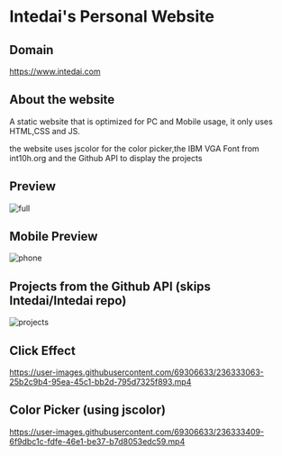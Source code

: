 # Intedai's  Personal Website

## Domain
https://www.intedai.com

## About the website
A static website that is optimized for PC and Mobile usage, it only uses HTML,CSS and JS.  

the website uses jscolor for the color picker,the IBM VGA Font from int10h.org and the Github API to display the projects

## Preview
![full](https://user-images.githubusercontent.com/69306633/236333034-9b8e4415-df72-4ff0-9bfd-b00bdc3957e9.png)

## Mobile Preview
![phone](https://user-images.githubusercontent.com/69306633/236333139-556c93eb-d637-43c7-ac19-5fb7f6181655.png)

## Projects from the Github API (skips Intedai/Intedai repo)
![projects](https://user-images.githubusercontent.com/69306633/236333287-c15dec19-a80a-47ad-a8c6-4d6f068494c0.png)

## Click Effect
https://user-images.githubusercontent.com/69306633/236333063-25b2c9b4-95ea-45c1-bb2d-795d7325f893.mp4

## Color Picker (using jscolor)
https://user-images.githubusercontent.com/69306633/236333409-6f9dbc1c-fdfe-46e1-be37-b7d8053edc59.mp4

